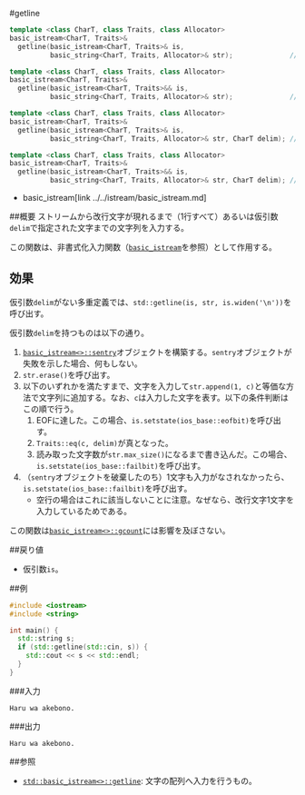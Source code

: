#getline
```cpp
template <class CharT, class Traits, class Allocator>
basic_istream<CharT, Traits>&
  getline(basic_istream<CharT, Traits>& is,
          basic_string<CharT, Traits, Allocator>& str);              // (1)

template <class CharT, class Traits, class Allocator>
basic_istream<CharT, Traits>&
  getline(basic_istream<CharT, Traits>&& is,
          basic_string<CharT, Traits, Allocator>& str);              // (2) C++11から

template <class CharT, class Traits, class Allocator>
basic_istream<CharT, Traits>&
  getline(basic_istream<CharT, Traits>& is,
          basic_string<CharT, Traits, Allocator>& str, CharT delim); // (3)

template <class CharT, class Traits, class Allocator>
basic_istream<CharT, Traits>&
  getline(basic_istream<CharT, Traits>&& is,
          basic_string<CharT, Traits, Allocator>& str, CharT delim); // (4) C++11から
```
* basic_istream[link ../../istream/basic_istream.md]

##概要
ストリームから改行文字が現れるまで（1行すべて）あるいは仮引数`delim`で指定された文字までの文字列を入力する。

この関数は、非書式化入力関数（[`basic_istream`](../../istream/basic_istream.md)を参照）として作用する。

## 効果
仮引数`delim`がない多重定義では、`std::getline(is, str, is.widen('\n'))`を呼び出す。

仮引数`delim`を持つものは以下の通り。

1. [`basic_istream<>::sentry`](../../istream/basic_istream/sentry.md)オブジェクトを構築する。`sentry`オブジェクトが失敗を示した場合、何もしない。
1. `str.erase()`を呼び出す。
1. 以下のいずれかを満たすまで、文字を入力して`str.append(1, c)`と等価な方法で文字列に追加する。なお、`c`は入力した文字を表す。以下の条件判断はこの順で行う。
    1. EOFに達した。この場合、`is.setstate(ios_base::eofbit)`を呼び出す。
    1. `Traits::eq(c, delim)`が真となった。
    1. 読み取った文字数が`str.max_size()`になるまで書き込んだ。この場合、`is.setstate(ios_base::failbit)`を呼び出す。
1. （`sentry`オブジェクトを破棄したのち）1文字も入力がなされなかったら、`is.setstate(ios_base::failbit)`を呼び出す。
    - 空行の場合はこれに該当しないことに注意。なぜなら、改行文字1文字を入力しているためである。

この関数は[`basic_istream<>::gcount`](../../istream/basic_istream/gcount.md)には影響を及ぼさない。

##戻り値
- 仮引数`is`。


##例
```cpp
#include <iostream>
#include <string>

int main() {
  std::string s;
  if (std::getline(std::cin, s)) {
    std::cout << s << std::endl;
  }
}
```

###入力
```
Haru wa akebono.
```

###出力
```
Haru wa akebono.
```

##参照
- [`std::basic_istream<>::getline`](../../istream/basic_istream/getline.md): 文字の配列へ入力を行うもの。
